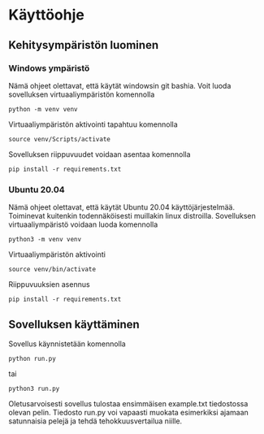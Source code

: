 # Käyttöohje

## Kehitysympäristön luominen

### Windows ympäristö

Nämä ohjeet olettavat, että käytät windowsin git bashia. Voit luoda sovelluksen virtuaaliympäristön komennolla

    python -m venv venv

Virtuaaliympäristön aktivointi tapahtuu komennolla

    source venv/Scripts/activate

Sovelluksen riippuvuudet voidaan asentaa komennolla

    pip install -r requirements.txt

### Ubuntu 20.04

Nämä ohjeet olettavat, että käytät Ubuntu 20.04 käyttöjärjestelmää. Toiminevat kuitenkin todennäköisesti muillakin linux distroilla. Sovelluksen virtuaaliympäristö voidaan luoda komennolla

    python3 -m venv venv

Virtuaaliympäristön aktivointi

    source venv/bin/activate

Riippuvuuksien asennus

    pip install -r requirements.txt

## Sovelluksen käyttäminen

Sovellus käynnistetään komennolla

    python run.py

tai

    python3 run.py

Oletusarvoisesti sovellus tulostaa ensimmäisen example.txt tiedostossa olevan pelin. Tiedosto run.py voi vapaasti muokata esimerkiksi ajamaan satunnaisia pelejä ja tehdä tehokkuusvertailua niille.
